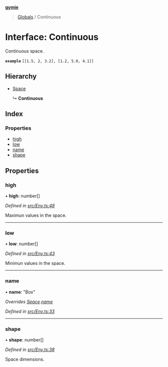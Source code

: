 **[gymie](../README.md)**

> [Globals](../globals.md) / Continuous

# Interface: Continuous

Continuous space.

**`example`** `[[1.5, 2, 3.2], [1.2, 5.0, 4.1]]`

## Hierarchy

* [Space](space.md)

  ↳ **Continuous**

## Index

### Properties

* [high](continuous.md#high)
* [low](continuous.md#low)
* [name](continuous.md#name)
* [shape](continuous.md#shape)

## Properties

### high

•  **high**: number[]

*Defined in [src/Env.ts:48](https://github.com/jscriptcoder/Gymie-Client/blob/89194c5/src/Env.ts#L48)*

Maximun values in the space.

___

### low

•  **low**: number[]

*Defined in [src/Env.ts:43](https://github.com/jscriptcoder/Gymie-Client/blob/89194c5/src/Env.ts#L43)*

Minimun values in the space.

___

### name

•  **name**: \"Box\"

*Overrides [Space](space.md).[name](space.md#name)*

*Defined in [src/Env.ts:33](https://github.com/jscriptcoder/Gymie-Client/blob/89194c5/src/Env.ts#L33)*

___

### shape

•  **shape**: number[]

*Defined in [src/Env.ts:38](https://github.com/jscriptcoder/Gymie-Client/blob/89194c5/src/Env.ts#L38)*

Space dimensions.
